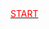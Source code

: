 <TD> <a href="H:\backup 05-11-21\ishu\Microsoft VS Code\index.html" target="_blank"><FONT COLOR="red">START </FONT> </a></TD>
